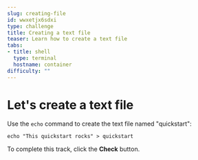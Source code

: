 ```yaml
---
slug: creating-file
id: wwxetjx6sdxi
type: challenge
title: Creating a text file
teaser: Learn how to create a text file
tabs:
- title: shell
  type: terminal
  hostname: container
difficulty: ""
---
```

Let's create a text file
========================

Use the `echo` command to create the text file named "quickstart":

```
echo "This quickstart rocks" > quickstart
```

To complete this track, click the **Check** button.